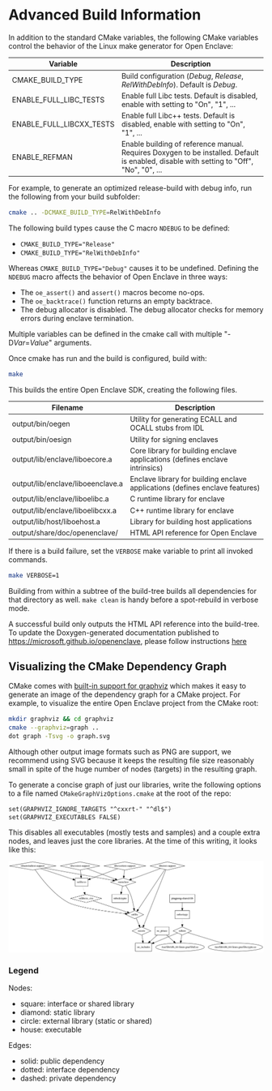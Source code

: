 # Advanced Build Information

In addition to the standard CMake variables, the following CMake variables
control the behavior of the Linux make generator for Open Enclave:

| Variable                 | Description                                          |
|--------------------------|------------------------------------------------------|
| CMAKE_BUILD_TYPE         | Build configuration (*Debug*, *Release*, *RelWithDebInfo*). Default is *Debug*. |
| ENABLE_FULL_LIBC_TESTS   | Enable full Libc tests. Default is disabled, enable with setting to "On", "1", ... |
| ENABLE_FULL_LIBCXX_TESTS | Enable full Libc++ tests. Default is disabled, enable with setting to "On", "1", ... |
| ENABLE_REFMAN            | Enable building of reference manual. Requires Doxygen to be installed. Default is enabled, disable with setting to "Off", "No", "0", ... |

For example, to generate an optimized release-build with debug info, run the following
from your build subfolder:

```bash
cmake .. -DCMAKE_BUILD_TYPE=RelWithDebInfo
```

The following build types cause the C macro `NDEBUG` to be defined:

- `CMAKE_BUILD_TYPE="Release"`
- `CMAKE_BUILD_TYPE="RelWithDebInfo"`

Whereas `CMAKE_BUILD_TYPE="Debug"` causes it to be undefined. Defining the 
`NDEBUG` macro affects the behavior of Open Enclave in three ways:

- The `oe_assert()` and `assert()` macros become no-ops.
- The `oe_backtrace()` function returns an empty backtrace.
- The debug allocator is disabled. The debug allocator checks for memory errors
during enclave termination.

Multiple variables can be defined in the cmake call with multiple "-D*Var*=*Value*" arguments.

Once cmake has run and the build is configured, build with:

```bash
make
```

This builds the entire Open Enclave SDK, creating the following files.

| Filename                          | Description                                           |
|-----------------------------------|-------------------------------------------------------|
| output/bin/oegen                  | Utility for generating ECALL and OCALL stubs from IDL |
| output/bin/oesign                 | Utility for signing enclaves                          |
| output/lib/enclave/liboecore.a    | Core library for building enclave applications (defines enclave intrinsics) |
| output/lib/enclave/liboeenclave.a | Enclave library for building enclave applications (defines enclave features) |
| output/lib/enclave/liboelibc.a    | C runtime library for enclave                         |
| output/lib/enclave/liboelibcxx.a  | C++ runtime library for enclave                       |
| output/lib/host/liboehost.a       | Library for building host applications                |
| output/share/doc/openenclave/     | HTML API reference for Open Enclave                   |

If there is a build failure, set the `VERBOSE` make variable to print all invoked commands.

```bash
make VERBOSE=1
```

Building from within a subtree of the build-tree builds all dependencies for that directory as well.
`make clean` is handy before a spot-rebuild in verbose mode.

A successful build only outputs the HTML API reference into the build-tree.
To update the Doxygen-generated documentation published to https://microsoft.github.io/openenclave,
please follow instructions [here](/docs/refman/doxygen-howto.md)

## Visualizing the CMake Dependency Graph

CMake comes with [built-in support for
graphviz](https://cmake.org/cmake/help/latest/module/CMakeGraphVizOptions.html)
which makes it easy to generate an image of the dependency graph for a CMake
project. For example, to visualize the entire Open Enclave project from the
CMake root:

```bash
mkdir graphviz && cd graphviz
cmake --graphviz=graph ..
dot graph -Tsvg -o graph.svg
```

Although other output image formats such as PNG are support, we recommend using
SVG because it keeps the resulting file size reasonably small in spite of the
huge number of nodes (targets) in the resulting graph.

To generate a concise graph of just our libraries, write the following options
to a file named `CMakeGraphVizOptions.cmake` at the root of the repo:

```
set(GRAPHVIZ_IGNORE_TARGETS "^cxxrt-" "^dl$")
set(GRAPHVIZ_EXECUTABLES FALSE)
```

This disables all executables (mostly tests and samples) and a couple extra
nodes, and leaves just the core libraries. At the time of this writing, it looks
like this:

![CMake Dependency Graph](DependencyGraph.svg)

### Legend

Nodes:

- square: interface or shared library
- diamond: static library
- circle: external library (static or shared)
- house: executable

Edges:

- solid: public dependency
- dotted: interface dependency
- dashed: private dependency

